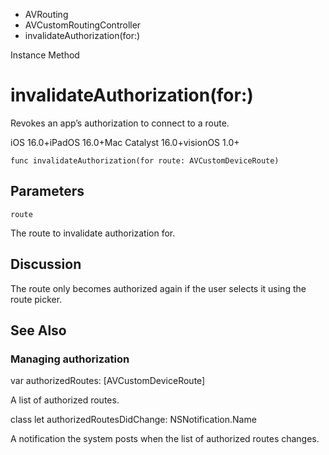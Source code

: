 

- AVRouting
- AVCustomRoutingController
-  invalidateAuthorization(for:) 

Instance Method

# invalidateAuthorization(for:)

Revokes an app’s authorization to connect to a route.

iOS 16.0+iPadOS 16.0+Mac Catalyst 16.0+visionOS 1.0+

``` source
func invalidateAuthorization(for route: AVCustomDeviceRoute)
```

## Parameters 

`route`  

The route to invalidate authorization for.

## Discussion

The route only becomes authorized again if the user selects it using the route picker.

## See Also

### Managing authorization

var authorizedRoutes: [AVCustomDeviceRoute]

A list of authorized routes.

class let authorizedRoutesDidChange: NSNotification.Name

A notification the system posts when the list of authorized routes changes.

